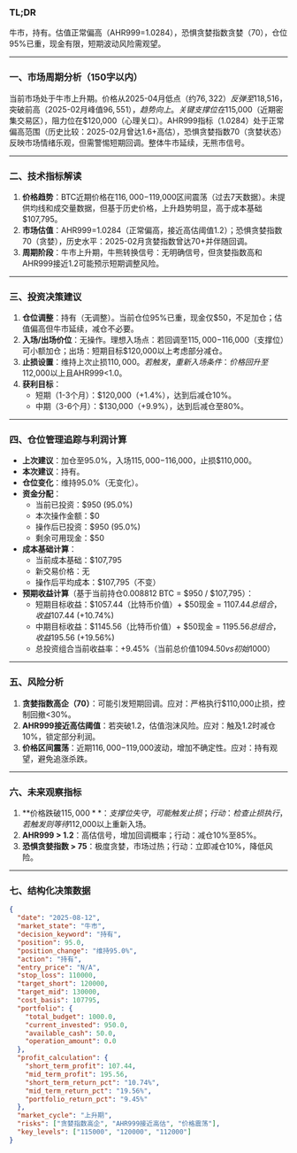 ### TL;DR  
牛市，持有。估值正常偏高（AHR999=1.0284），恐惧贪婪指数贪婪（70），仓位95%已重，现金有限，短期波动风险需观望。

---

### 一、市场周期分析（150字以内）  
当前市场处于牛市上升期。价格从2025-04月低点（约$76,322）反弹至$118,516，突破前高（2025-02月峰值$96,551），趋势向上。关键支撑位在$115,000（近期密集交易区），阻力位在$120,000（心理关口）。AHR999指标（1.0284）处于正常偏高范围（历史比较：2025-02月曾达1.6+高估），恐惧贪婪指数70（贪婪状态）反映市场情绪乐观，但需警惕短期回调。整体牛市延续，无熊市信号。

---

### 二、技术指标解读  
1. **价格趋势**：BTC近期价格在$116,000-$119,000区间震荡（过去7天数据）。未提供均线和成交量数据，但基于历史价格，上升趋势明显，高于成本基础$107,795。  
2. **市场估值**：AHR999=1.0284（正常偏高，接近高估阈值1.2）；恐惧贪婪指数70（贪婪），历史水平：2025-02月贪婪指数曾达70+并伴随回调。  
3. **周期阶段**：牛市上升期，牛熊转换信号：无明确信号，但贪婪指数高和AHR999接近1.2可能预示短期调整风险。

---

### 三、投资决策建议  
1. **仓位调整**：持有（无调整）。当前仓位95%已重，现金仅$50，不足加仓；估值偏高但牛市延续，减仓不必要。  
2. **入场/出场价位**：无操作。理想入场点：若回调至$115,000-$116,000（支撑位）可小额加仓；出场：短期目标$120,000以上考虑部分减仓。  
3. **止损设置**：维持上次止损$110,000。若触发，重新入场条件：价格回升至$112,000以上且AHR999<1.0。  
4. **获利目标**：  
   - 短期（1-3个月）：$120,000（+1.4%），达到后减仓10%。  
   - 中期（3-6个月）：$130,000（+9.9%），达到后减仓至80%。

---

### 四、仓位管理追踪与利润计算  
- **上次建议**：加仓至95.0%，入场$115,000-$116,000，止损$110,000。  
- **本次建议**：持有。  
- **仓位变化**：维持95.0%（无变化）。  
- **资金分配**：  
  - 当前已投资：$950 (95.0%)  
  - 本次操作金额：$0  
  - 操作后已投资：$950 (95.0%)  
  - 剩余可用现金：$50  
- **成本基础计算**：  
  - 当前成本基础：$107,795  
  - 新交易价格：无  
  - 操作后平均成本：$107,795（不变）  
- **预期收益计算**（基于当前持仓0.008812 BTC = $950 / $107,795）：  
  - 短期目标收益：$1057.44（比特币价值）+ $50现金 = $1107.44总组合，收益$107.44 (+10.74%)  
  - 中期目标收益：$1145.56（比特币价值）+ $50现金 = $1195.56总组合，收益$195.56 (+19.56%)  
  - 总投资组合当前收益率：+9.45%（当前总价值$1094.50 vs 初始$1000）

---

### 五、风险分析  
1. **贪婪指数高企（70）**：可能引发短期回调。应对：严格执行$110,000止损，控制回撤<30%。  
2. **AHR999接近高估阈值**：若突破1.2，估值泡沫风险。应对：触及1.2时减仓10%，锁定部分利润。  
3. **价格区间震荡**：近期$116,000-$119,000波动，增加不确定性。应对：持有观望，避免追涨杀跌。

---

### 六、未来观察指标  
1. **价格跌破$115,000**：支撑位失守，可能触发止损；行动：检查止损执行，若触发则等待$112,000以上重新入场。  
2. **AHR999 > 1.2**：高估信号，增加回调概率；行动：减仓10%至85%。  
3. **恐惧贪婪指数 > 75**：极度贪婪，市场过热；行动：立即减仓10%，降低风险。

---

### 七、结构化决策数据
```json
{
  "date": "2025-08-12",
  "market_state": "牛市",
  "decision_keyword": "持有",
  "position": 95.0,
  "position_change": "维持95.0%",
  "action": "持有",
  "entry_price": "N/A",
  "stop_loss": 110000,
  "target_short": 120000,
  "target_mid": 130000,
  "cost_basis": 107795,
  "portfolio": {
    "total_budget": 1000.0,
    "current_invested": 950.0,
    "available_cash": 50.0,
    "operation_amount": 0.0
  },
  "profit_calculation": {
    "short_term_profit": 107.44,
    "mid_term_profit": 195.56,
    "short_term_return_pct": "10.74%",
    "mid_term_return_pct": "19.56%",
    "portfolio_return_pct": "9.45%"
  },
  "market_cycle": "上升期",
  "risks": ["贪婪指数高企", "AHR999接近高估", "价格震荡"],
  "key_levels": ["115000", "120000", "112000"]
}
```